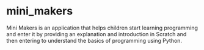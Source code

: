 # mini_makers

Mini Makers is an application that helps children start learning programming and enter it by providing an explanation and introduction in Scratch and then entering to understand the basics of programming using Python.
